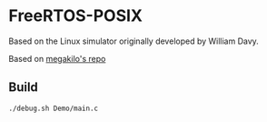 # FreeRTOS-POSIX
Based on the Linux simulator originally developed by William Davy.

Based on  [megakilo's repo](https://github.com/megakilo/FreeRTOS-Sim)

## Build

```
./debug.sh Demo/main.c
```
